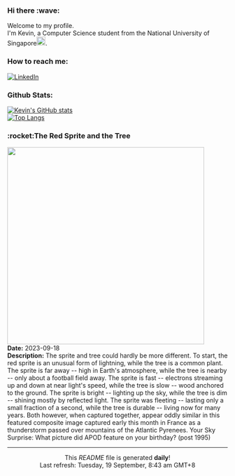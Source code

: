 <h3>Hi there :wave:</h3>

Welcome to my profile.   
I'm Kevin, a Computer Science student from the National University of Singapore<img src="https://img.icons8.com/color/96/000000/singapore-circular.png" width="20px"/>.</p>

<h3>How to reach me: </h3>
<a href="https://www.linkedin.com/in/kevin-foong/"><img alt="LinkedIn" src="https://img.shields.io/badge/linkedin-%230077B5.svg?&style=for-the-badge&logo=linkedin&logoColor=white" /></a> 

<h3>Github Stats: </h3> 

[![Kevin's GitHub stats](https://github-readme-stats.vercel.app/api?username=kevin9foong&theme=tokyonight)](https://github.com/anuraghazra/github-readme-stats) <br/>
[![Top Langs](https://github-readme-stats.vercel.app/api/top-langs/?username=kevin9foong&layout=compact&theme=tokyonight)](https://github.com/anuraghazra/github-readme-stats)

<h3>:rocket:The Red Sprite and the Tree</h3> 
<img width="450" src="https:&#x2F;&#x2F;apod.nasa.gov&#x2F;apod&#x2F;image&#x2F;2309&#x2F;SpriteTree_Villaeys_1333.jpg" /><br/>
<b>Date:</b> 2023-09-18<br/>
<b>Description:</b> The sprite and tree could hardly be more different. To start, the red sprite is an unusual form of lightning, while the tree is a common plant. The sprite is far away -- high in Earth&#39;s atmosphere, while the tree is nearby -- only about a football field away.  The sprite is fast -- electrons streaming up and down at near light&#39;s speed, while the tree is slow -- wood anchored to the ground. The sprite is bright -- lighting up the sky, while the tree is dim -- shining mostly by reflected light. The sprite was fleeting -- lasting only a small fraction of a second, while the tree is durable -- living now for many years.  Both however, when captured together, appear oddly similar in this featured composite image captured early this month in France as a thunderstorm passed over mountains of the Atlantic Pyrenees.    Your Sky Surprise: What picture did APOD feature on your birthday? (post 1995)<br/>

------------
<p align="center">This <i>README</i> file is generated <b>daily</b>!</br>
Last refresh: Tuesday, 19 September, 8:43 am GMT+8<br />
